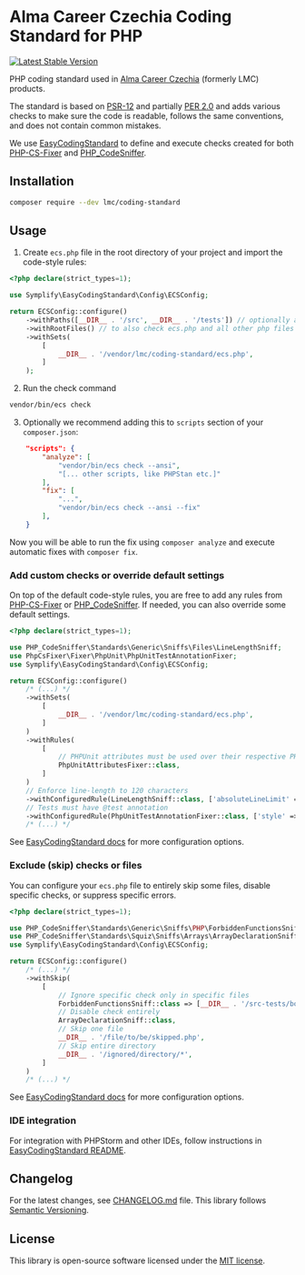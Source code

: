 # Alma Career Czechia Coding Standard for PHP

[![Latest Stable Version](https://img.shields.io/packagist/v/lmc/coding-standard.svg?style=flat-square)](https://packagist.org/packages/lmc/coding-standard)

PHP coding standard used in [Alma Career Czechia][Alma Career] (formerly LMC) products.

The standard is based on [PSR-12][psr-12] and partially [PER 2.0][per-2] and adds
various checks to make sure the code is readable, follows the same conventions, and does not contain common mistakes.

We use [EasyCodingStandard][ecs] to define and execute checks created for both [PHP-CS-Fixer] and [PHP_CodeSniffer].

## Installation

```bash
composer require --dev lmc/coding-standard
```

## Usage

1. Create `ecs.php` file in the root directory of your project and import the code-style rules:

```php
<?php declare(strict_types=1);

use Symplify\EasyCodingStandard\Config\ECSConfig;

return ECSConfig::configure()
    ->withPaths([__DIR__ . '/src', __DIR__ . '/tests']) // optionally add 'config' or other directories with PHP files
    ->withRootFiles() // to also check ecs.php and all other php files in the root directory
    ->withSets(
        [
            __DIR__ . '/vendor/lmc/coding-standard/ecs.php',
        ]
    );
```

2. Run the check command

```bash
vendor/bin/ecs check
```

3. Optionally we recommend adding this to `scripts` section of your `composer.json`:

```json
    "scripts": {
        "analyze": [
            "vendor/bin/ecs check --ansi",
            "[... other scripts, like PHPStan etc.]"
        ],
        "fix": [
            "...",
            "vendor/bin/ecs check --ansi --fix"
        ],
    }
```

Now you will be able to run the fix using `composer analyze` and execute automatic fixes with `composer fix`.

### Add custom checks or override default settings

On top of the default code-style rules, you are free to add any rules from [PHP-CS-Fixer] or [PHP_CodeSniffer].
If needed, you can also override some default settings.

```php
<?php declare(strict_types=1);

use PHP_CodeSniffer\Standards\Generic\Sniffs\Files\LineLengthSniff;
use PhpCsFixer\Fixer\PhpUnit\PhpUnitTestAnnotationFixer;
use Symplify\EasyCodingStandard\Config\ECSConfig;

return ECSConfig::configure()
    /* (...) */
    ->withSets(
        [
            __DIR__ . '/vendor/lmc/coding-standard/ecs.php',
        ]
    )
    ->withRules(
        [
            // PHPUnit attributes must be used over their respective PHPDoc-based annotations. (Use with PHPUnit 10+.)
            PhpUnitAttributesFixer::class,
        ]
    )
    // Enforce line-length to 120 characters
    ->withConfiguredRule(LineLengthSniff::class, ['absoluteLineLimit' => 120])
    // Tests must have @test annotation
    ->withConfiguredRule(PhpUnitTestAnnotationFixer::class, ['style' => 'annotation']);
    /* (...) */
```

See [EasyCodingStandard docs][ecs-docs] for more configuration options.


### Exclude (skip) checks or files

You can configure your `ecs.php` file to entirely skip some files, disable specific checks, or suppress specific errors.

```php
<?php declare(strict_types=1);

use PHP_CodeSniffer\Standards\Generic\Sniffs\PHP\ForbiddenFunctionsSniff;
use PHP_CodeSniffer\Standards\Squiz\Sniffs\Arrays\ArrayDeclarationSniff;
use Symplify\EasyCodingStandard\Config\ECSConfig;

return ECSConfig::configure()
    /* (...) */
    ->withSkip(
        [
            // Ignore specific check only in specific files
            ForbiddenFunctionsSniff::class => [__DIR__ . '/src-tests/bootstrap.php'],
            // Disable check entirely
            ArrayDeclarationSniff::class,
            // Skip one file
            __DIR__ . '/file/to/be/skipped.php',
            // Skip entire directory
            __DIR__ . '/ignored/directory/*',
        ]
    )
    /* (...) */
```

See [EasyCodingStandard docs][ecs-docs] for more configuration options.

### IDE integration

For integration with PHPStorm and other IDEs, follow instructions in [EasyCodingStandard README][ecs-readme-ide].

## Changelog
For the latest changes, see [CHANGELOG.md](CHANGELOG.md) file. This library follows [Semantic Versioning](https://semver.org/).

## License
This library is open-source software licensed under the [MIT license](LICENSE.md).

[Alma Career]: https://www.almacareer.com/
[PHP-CS-Fixer]: https://github.com/FriendsOfPHP/PHP-CS-Fixer
[PHP_CodeSniffer]: https://github.com/squizlabs/PHP_CodeSniffer
[psr-12]: https://www.php-fig.org/psr/psr-12/
[per-2]: https://www.php-fig.org/per/coding-style/
[ecs]: https://github.com/easy-coding-standard/easy-coding-standard
[ecs-docs]: https://github.com/easy-coding-standard/easy-coding-standard#configure
[ecs-readme-ide]: https://github.com/easy-coding-standard/easy-coding-standard/blob/9.0.0/README.md#your-ide-integration
